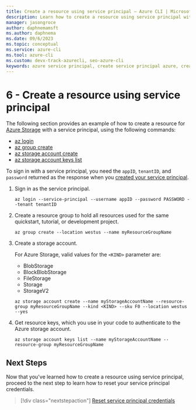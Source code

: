 ```yaml
---
title: Create a resource using service principal – Azure CLI | Microsoft Docs
description: Learn how to create a resource using service principal with Azure CLI.
manager: jasongroce
author: daphnemamsft
ms.author: daphnema
ms.date: 09/6/2023
ms.topic: conceptual
ms.service: azure-cli
ms.tool: azure-cli
ms.custom: devx-track-azurecli, seo-azure-cli
keywords: azure service principal, create service principal azure, create service principal azure cli
---
```


# 6 - Create a resource using service principal

The following section provides an example of how to create a resource for [Azure Storage](/azure/storage/) with a service principal, using the following commands:

* [az login](/cli/azure/reference-index#az-login)
* [az group create](/cli/azure/group#az-group-create)
* [az storage account create](/cli/azure/storage/account#az-storage-account-create)
* [az storage account keys list](/cli/azure/storage/account/keys#az-storage-account-keys-list)

To sign in with a service principal, you need the `appID`, `tenantID`, and `password` returned as the response when you [created your service principal](./azure-cli-sp-tutorial-1.md).

1. Sign in as the service principal.

    ```azurecli-interactive
    az login --service-principal --username appID --password PASSWORD --tenant tenantID
    ```

1. Create a resource group to hold all resources used for the same quickstart, tutorial, or development project.

    ```azurecli-interactive
    az group create --location westus --name myResourceGroupName
    ```

1. Create a storage account.

    For Azure Storage, valid values for the `<KIND>` parameter are:

    * BlobStorage
    * BlockBlobStorage
    * FileStorage
    * Storage
    * StorageV2

    ```azurecli-interactive
    az storage account create --name myStorageAccountName --resource-group myResourceGroupName --kind <KIND> --sku F0 --location westus --yes
    ```

1. Get resource keys, which you use in your code to authenticate to the Azure storage account.

    ```azurecli-interactive
    az storage account keys list --name myStorageAccountName --resource-group myResourceGroupName
    ```

## Next Steps

Now that you've learned how to create a resource using service principal, proceed to the next step to learn how to reset your service principal credentials.

> [!div class="nextstepaction"]
> [Reset service principal credentials](./azure-cli-sp-tutorial-7.md)